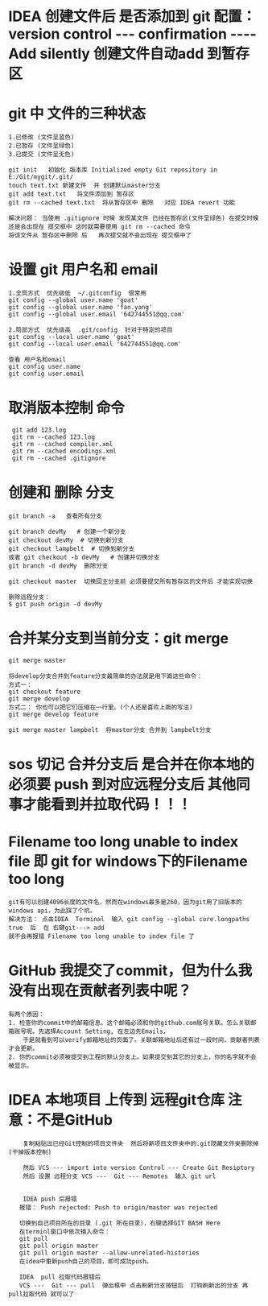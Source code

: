 # IDEA 创建文件后 是否添加到 git  配置：version control --- confirmation ---- Add silently 创建文件自动add 到暂存区

# git 中 文件的三种状态 
    1.已修改 (文件呈蓝色)
    2.已暂存 (文件呈绿色)   
    3.已提交 (文件呈无色)

    git init   初始化 版本库 Initialized empty Git repository in E:/Git/mygit/.git/
    touch text.txt 新建文件  并 创建默认master分支 
    git add text.txt   将文件添加到 暂存区
    git rm --cached text.txt  将从暂存区中 删除   对应 IDEA revert 功能
    
    解决问题： 当使用 .gitignore 时候 发现某文件 已经在暂存区(文件呈绿色) 在提交时候 还是会出现在 提交框中 这时就需要使用 git rm --cached 命令
    将该文件从 暂存区中删除 后   再次提交就不会出现在 提交框中了 
    
# 设置 git 用户名和 email 
    1.全局方式  优先级低  ~/.gitconfig  很常用
    git config --global user.name 'goat'
    git config --global user.name 'fan.yang'
    git config --global user.email '642744551@qq.com'
    
    2.局部方式  优先级高  .git/config  针对于特定的项目 
    git config --local user.name 'goat'
    git config --local user.email '642744551@qq.com'

    查看 用户名和email   
    git config user.name
    git config user.email
    
# 取消版本控制 命令
     git add 123.log
     git rm --cached 123.log
     git rm --cached compiler.xml
     git rm --cached encodings.xml
     git rm --cached .gitignore
     
# 创建和 删除 分支
    git branch -a   查看所有分支
  
    git branch devMy   # 创建一个新分支
    git checkout devMy  # 切换到新分支
    git checkout lampbelt  # 切换到新分支
    或者 git checkout -b devMy   # 创建并切换分支
    git branch -d devMy  删除分支 
    
    git checkout master  切换回主分支前 必须要提交所有暂存区的文件后 才能实现切换
    
    删除远程分支：
    $ git push origin -d devMy
    
    
# 合并某分支到当前分支：git merge <name>
    git merge master
    
    将develop分支合并到feature分支最简单的办法就是用下面这些命令：
    方式一：
    git checkout feature
    git merge develop 
    方式二： 你也可以把它们压缩在一行里。(个人还是喜欢上面的写法)
    git merge develop feature
    
    git merge master lampbelt  将master分支 合并到 lampbelt分支
    
#    sos 切记 合并分支后 是合并在你本地的  必须要 push 到对应远程分支后 其他同事才能看到并拉取代码！！！


#  Filename too long unable to index file   即 git for windows下的Filename too long

    git有可以创建4096长度的文件名，然而在windows最多是260，因为git用了旧版本的windows api，为此踩了个坑。
    解决方法： 点击IDEA  Terminal  输入 git config --global core.longpaths true  后  在 右键git---> add  
    就不会再报错 Filename too long unable to index file 了 
    
#  GitHub  我提交了commit，但为什么我没有出现在贡献者列表中呢？
    有两个原因：
    1. 检查你的commit中的邮箱信息，这个邮箱必须和你的github.com账号关联。怎么关联邮箱账号呢。先选择Account Setting, 在左边先Emails，
        于是就看到可以verify邮箱地址的页面了。关联邮箱地址后还有过一段时间，贡献者列表才会更新。
    2. 你的commit必须被提交到工程的默认分支上。如果提交到其它的分支上，你的名字就不会被显示。
    
    
    
    
# IDEA 本地项目 上传到 远程git仓库  注意：不是GitHub
        复制粘贴出已经Git控制的项目文件夹  然后将新项目文件夹中的.git隐藏文件夹删除掉 (干掉版本控制)
        
        然后 VCS --- import into version Control --- Create Git Resiptory 
        然后 设置 远程分支 VCS ---  Git --- Remotes  输入 git url 
        
        
        IDEA push 后报错
       报错： Push rejected: Push to origin/master was rejected 
       
       切换到自己项目所在的目录 (.git 所在目录)，右键选择GIT BASH Here
       在terminl窗口中依次输入命令：
       git pull
       git pull origin master
       git pull origin master --allow-unrelated-histories
       在idea中重新push自己的项目，即可成功push。
       
       IDEA  pull 拉取代码报错后
       VCS ---  Git --- pull  弹出框中 点击刷新分支按钮后  打钩刷新出的分支 再pull拉取代码 就可以了
    